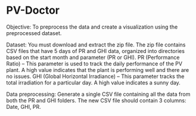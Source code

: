 # PV-Doctor
Objective:
To preprocess the data and create a visualization using the preprocessed dataset.

Dataset:
You must download and extract the zip file. The zip file contains CSV files that have 5 days of PR and GHI data, organized into directories based on the start month and parameter (PR or GHI). PR (Performance Ratio) – This parameter is used to track the daily performance of the PV plant. A high value indicates that the plant is performing well and there are no issues. GHI (Global Horizontal Irradiance) – This parameter tracks the total irradiation for a particular day. A high value indicates a sunny day.

Data preprocessing:
Generate a single CSV file containing all the data from both the PR and GHI folders. The new CSV file should contain 3 columns: Date, GHI, PR.
